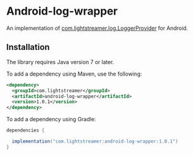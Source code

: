 # Android-log-wrapper

An implementation of [com.lightstreamer.log.LoggerProvider](https://sdk.lightstreamer.com/ls-log-adapter-java/1.0.2/api/com/lightstreamer/log/LoggerProvider.html) for Android.

## Installation

The library requires Java version 7 or later.
 
To add a dependency using Maven, use the following:

```xml
<dependency>
  <groupId>com.lightstreamer</groupId>
  <artifactId>android-log-wrapper</artifactId>
  <version>1.0.1</version>
</dependency>
```

To add a dependency using Gradle:

```gradle
dependencies {

  implementation("com.lightstreamer:android-log-wrapper:1.0.1")
}
```
